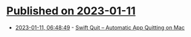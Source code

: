 # [Published on 2023-01-11](index.md)

* [2023-01-11, 06:48:49](https://news.ycombinator.com/item?id=34335819) - [Swift Quit – Automatic App Quitting on Mac](https://swiftquit.com/)
